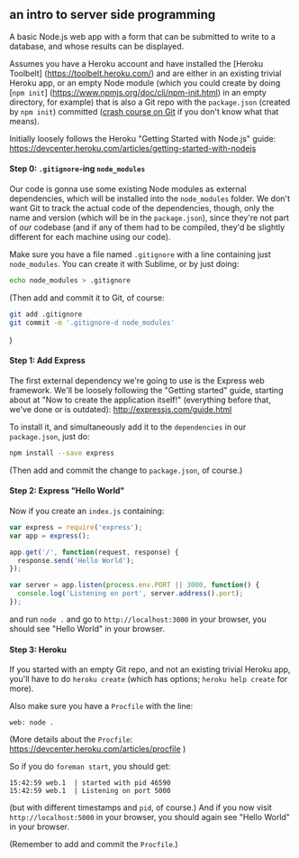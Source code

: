 ## an intro to server side programming

A basic Node.js web app with a form that can be submitted to write to a
database, and whose results can be displayed.

Assumes you have a Heroku account and have installed the [Heroku Toolbelt]
(https://toolbelt.heroku.com/) and are either in an existing trivial Heroku
app, or an empty Node module (which you could create by doing [`npm init`]
(https://www.npmjs.org/doc/cli/npm-init.html) in an empty directory, for
example) that is also a Git repo with the `package.json` (created by `npm init`)
committed ([crash course on Git](www.gitguys.com/topics/skip-the-intro/) if you
don't know what that means).

Initially loosely follows the Heroku "Getting Started with Node.js" guide:
https://devcenter.heroku.com/articles/getting-started-with-nodejs

#### Step 0: `.gitignore`-ing `node_modules`

Our code is gonna use some existing Node modules as external dependencies,
which will be installed into the `node_modules` folder. We don't want Git
to track the actual code of the dependencies, though, only the name and version
(which will be in the `package.json`), since they're not part of _our_ codebase
(and if any of them had to be compiled, they'd be slightly different for each
machine using our code).

Make sure you have a file named `.gitignore` with a line containing just
`node_modules`. You can create it with Sublime, or by just doing:
```sh
echo node_modules > .gitignore
```
(Then add and commit it to Git, of course:
```sh
git add .gitignore
git commit -m '.gitignore-d node_modules'
```
)

#### Step 1: Add Express

The first external dependency we're going to use is the Express web framework.
We'll be loosely following the "Getting started" guide, starting about at
"Now to create the application itself!" (everything before that, we've done or
is outdated): http://expressjs.com/guide.html

To install it, and simultaneously add it to the `dependencies` in our
`package.json`, just do:
```sh
npm install --save express
```
(Then add and commit the change to `package.json`, of course.)

#### Step 2: Express "Hello World"

Now if you create an `index.js` containing:
```js
var express = require('express');
var app = express();

app.get('/', function(request, response) {
  response.send('Hello World');
});

var server = app.listen(process.env.PORT || 3000, function() {
  console.log('Listening on port', server.address().port);
});
```
and run `node .` and go to `http://localhost:3000` in your browser, you should
see "Hello World" in your browser.

#### Step 3: Heroku

If you started with an empty Git repo, and not an existing trivial Heroku app,
you'll have to do `heroku create` (which has options; `heroku help create` for
more).

Also make sure you have a `Procfile` with the line:
```
web: node .
```
(More details about the `Procfile`: https://devcenter.heroku.com/articles/procfile )

So if you do `foreman start`, you should get:
```
15:42:59 web.1  | started with pid 46590
15:42:59 web.1  | Listening on port 5000
```
(but with different timestamps and `pid`, of course.)
And if you now visit `http://localhost:5000` in your browser, you should again
see "Hello World" in your browser.

(Remember to add and commit the `Procfile`.)

